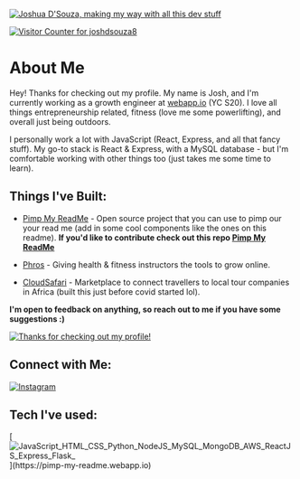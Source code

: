 [![Joshua D'Souza, making my way with all this dev stuff](https://pimp-my-readme.webapp.io/pimp-my-readme/wavy-banner?subtitle=making%20my%20way%20with%20all%20this%20dev%20stuff&title=Joshua%20D%27Souza)](https://pimp-my-readme.webapp.io)

[![Visitor Counter for joshdsouza8](https://pimp-my-readme.webapp.io/pimp-my-readme/visitor-counter?page=joshdsouza8)](https://pimp-my-readme.webapp.io)

# About Me
Hey! Thanks for checking out my profile. My name is Josh, and I'm currently working as a growth engineer at [webapp.io](https://webapp.io) (YC S20). I love all things entrepreneurship related, fitness (love me some powerlifting), and overall just being outdoors.

I personally work a lot with JavaScript (React, Express, and all that fancy stuff). My go-to stack is React & Express, with a MySQL database - but I'm comfortable working with other things too (just takes me some time to learn). 


## Things I've Built:
- [Pimp My ReadMe](https://pimp-my-readme.webapp.io) - Open source project that you can use to pimp our your read me (add in some cool components like the ones on this readme).
**If you'd like to contribute check out this repo [Pimp My ReadMe](https://github.com/joshdsouza8/pimp-my-readme)**

- [Phros](https://phros.ca) - Giving health & fitness instructors the tools to grow online.

- [CloudSafari](https://mycloudsafari.com) - Marketplace to connect travellers to local tour companies in Africa (built this just before covid started lol).

**I'm open to feedback on anything, so reach out to me if you have some suggestions :)**

[![Thanks for checking out my profile!](https://pimp-my-readme.webapp.io/pimp-my-readme/sliding-text?emojis=1f60e_1f91f-1f3fe&text=Thanks%2520for%2520checking%2520out%2520my%2520profile%21)](https://pimp-my-readme.webapp.io)

## Connect with Me:
[![Instagram](https://pimp-my-readme.webapp.io/pimp-my-readme/social-media?social=Instagram)](https://www.instagram.com/joshdsouza_/?hl=en)

## Tech I've used:
[![JavaScript_HTML_CSS_Python_NodeJS_MySQL_MongoDB_AWS_ReactJS_Express_Flask_](https://pimp-my-readme.webapp.io/pimp-my-readme/technology?technology=JavaScript_HTML_CSS_Python_NodeJS_MySQL_MongoDB_AWS_ReactJS_Express_Flask_)](https://pimp-my-readme.webapp.io)


